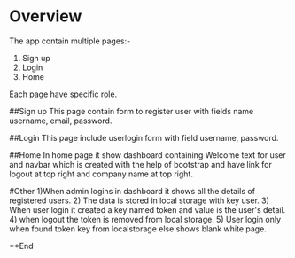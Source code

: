 # Overview

The app contain multiple pages:-
1) Sign up
2) Login
3) Home

Each page have specific role.

##Sign up
This page contain form to register user with fields name username, email, password.

##Login 
This page include userlogin form with field username, password.

##Home
In home page it show dashboard containing Welcome text for user and navbar which is created with the help of bootstrap and have link for logout at top right and company name at top right.

#Other
1)When admin logins in dashboard it shows all the details of registered users.
2) The data is stored in local storage with key user. 
3) When user login it created a key named token and value is the user's detail.
4) when logout the token is removed from local storage.
5) User login only when found token key from localstorage else shows blank white page.


**End
